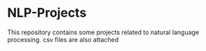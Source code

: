 # NLP-Projects
This repository contains some projects related to natural language processing. csv files are also attached
